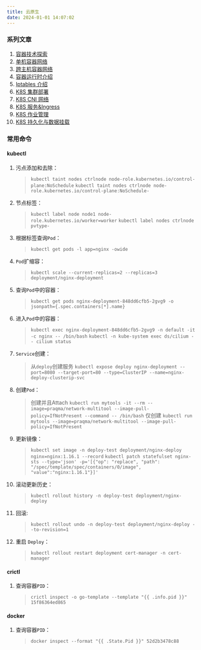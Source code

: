 ```yaml
---
title: 云原生
date: 2024-01-01 14:07:02
---
```


### 系列文章

1. [容器技术探索](/2023/12/22/Docker/create-contaienr-with-linux-original-tech/)
2. [单机容器网络](/2023/12/09/Network/container-network-single-host/)
3. [跨主机容器网络](/2023/12/12/Network/container-network-cross-host/)
4. [容器运行时介绍](/2023/12/20/K8S/container-runtime/)
5. [Iptables 介绍](/2023/12/25/Network/iptables-introduce-and-practice/)
6. [K8S 集群部署](/2023/12/17/K8S/kubeadm-deploy/)
7. [K8S CNI 网络](/2023/12/29/K8S/k8s-cni-network/)
8. [K8S 服务&Ingress](/2024/01/02/K8S/k8s-service/)
9. [K8S 作业管理](/2024/01/10/K8S/k8s-job-manage/)
10. [K8S 持久化与数据挂载](/2024/01/17/K8S/k8s-data-mount/)

### 常用命令

#### kubectl

1. 污点添加和去除：
    > `kubectl taint nodes ctrlnode node-role.kubernetes.io/control-plane:NoSchedule`
    > `kubectl taint nodes ctrlnode node-role.kubernetes.io/control-plane:NoSchedule-`
2. 节点标签：
    > `kubectl label node node1 node-role.kubernetes.io/worker=worker`
    > `kubectl label nodes ctrlnode pvtype-`
3. 根据标签查询`Pod`：
    > `kubectl get pods -l app=nginx -owide`
4. `Pod`扩缩容：
    > `kubectl scale --current-replicas=2 --replicas=3 deployment/nginx-deployment`
5. 查询`Pod`中的容器：
    > `kubectl get pods nginx-deployment-848dd6cfb5-2gvg9 -o jsonpath={.spec.containers[*].name}`
6. 进入`Pod`中的容器：
    > `kubectl exec nginx-deployment-848dd6cfb5-2gvg9 -n default -it -c nginx -- /bin/bash`
    > `kubectl -n kube-system exec ds/cilium -- cilium status`
7. `Service`创建：
    > 从`deploy`创建服务
    > `kubectl expose deploy nginx-deployment --port=8080 --target-port=80 --type=ClusterIP --name=nginx-deploy-clusterip-svc`
8. 创建`Pod`：
    > 创建并且Attach
    > `kubectl run mytools -it --rm --image=praqma/network-multitool --image-pull-policy=IfNotPresent --command -- /bin/bash`
    > 仅创建
    > `kubectl run mytools --image=praqma/network-multitool --image-pull-policy=IfNotPresent`
9. 更新镜像：
    > `kubectl set image -n deploy-test deployment/nginx-deploy nginx=nginx:1.16.1 --record`
    > `kubectl patch statefulset nginx-sts --type='json' -p='[{"op": "replace", "path": "/spec/template/spec/containers/0/image", "value":"nginx:1.16.1"}]'`
10. 滚动更新历史：
    > `kubectl rollout history -n deploy-test deployment/nginx-deploy`
11. 回滚:
    > `kubectl rollout undo -n deploy-test deployment/nginx-deploy --to-revision=1`
12. 重启 `Deploy`：
    > `kubectl rollout restart deployment cert-manager -n cert-manager`

#### crictl

1. 查询容器`PID`：
    > `crictl inspect -o go-template --template "{{ .info.pid }}" 15f86364ed865`

#### docker

1. 查询容器`PID`：
    > `docker inspect --format "{{ .State.Pid }}" 52d2b3478c88`